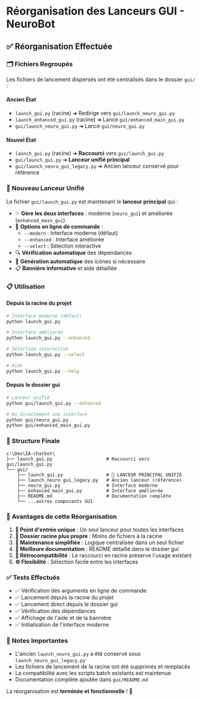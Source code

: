 # Réorganisation des Lanceurs GUI - NeuroBot

## ✅ Réorganisation Effectuée

### 🗂️ Fichiers Regroupés

Les fichiers de lancement dispersés ont été centralisés dans le dossier `gui/` :

#### Ancien État
- `launch_gui.py` (racine) ➜ Redirige vers `gui/launch_neuro_gui.py`
- `launch_enhanced_gui.py` (racine) ➜ Lance `gui/enhanced_main_gui.py`
- `gui/launch_neuro_gui.py` ➜ Lance `gui/neuro_gui.py`

#### Nouvel État
- `launch_gui.py` (racine) ➜ **Raccourci** vers `gui/launch_gui.py`
- `gui/launch_gui.py` ➜ **Lanceur unifié principal**
- `gui/launch_neuro_gui_legacy.py` ➜ Ancien lanceur conservé pour référence

### 🚀 Nouveau Lanceur Unifié

Le fichier `gui/launch_gui.py` est maintenant le **lanceur principal** qui :

- ✨ **Gère les deux interfaces** : moderne (`neuro_gui`) et améliorée (`enhanced_main_gui`)
- 🎯 **Options en ligne de commande** :
  - `--modern` : Interface moderne (défaut)
  - `--enhanced` : Interface améliorée 
  - `--select` : Sélection interactive
- 🔍 **Vérification automatique** des dépendances
- 🎨 **Génération automatique** des icônes si nécessaire
- 📋 **Bannière informative** et aide détaillée

### 📋 Utilisation

#### Depuis la racine du projet
```bash
# Interface moderne (défaut)
python launch_gui.py

# Interface améliorée
python launch_gui.py --enhanced

# Sélection interactive
python launch_gui.py --select

# Aide
python launch_gui.py --help
```

#### Depuis le dossier gui
```bash
# Lanceur unifié
python gui/launch_gui.py --enhanced

# Ou directement une interface
python gui/neuro_gui.py
python gui/enhanced_main_gui.py
```

### 📁 Structure Finale

```
c:\Dev\IA-chatbot\
├── launch_gui.py                    # Raccourci vers gui/launch_gui.py
└── gui/
    ├── launch_gui.py                # 🎯 LANCEUR PRINCIPAL UNIFIÉ
    ├── launch_neuro_gui_legacy.py   # Ancien lanceur (référence)
    ├── neuro_gui.py                 # Interface moderne
    ├── enhanced_main_gui.py         # Interface améliorée
    ├── README.md                    # Documentation complète
    └── ...autres composants GUI
```

### 🎉 Avantages de cette Réorganisation

1. **🎯 Point d'entrée unique** : Un seul lanceur pour toutes les interfaces
2. **🧹 Dossier racine plus propre** : Moins de fichiers à la racine
3. **🔧 Maintenance simplifiée** : Logique centralisée dans un seul fichier
4. **📖 Meilleure documentation** : README détaillé dans le dossier gui
5. **🔄 Rétrocompatibilité** : Le raccourci en racine préserve l'usage existant
6. **⚙️ Flexibilité** : Sélection facile entre les interfaces

### ✅ Tests Effectués

- ✅ Vérification des arguments en ligne de commande
- ✅ Lancement depuis la racine du projet
- ✅ Lancement direct depuis le dossier gui
- ✅ Vérification des dépendances
- ✅ Affichage de l'aide et de la bannière
- ✅ Initialisation de l'interface moderne

### 📝 Notes Importantes

- L'ancien `launch_neuro_gui.py` a été conservé sous `launch_neuro_gui_legacy.py`
- Les fichiers de lancement de la racine ont été supprimés et remplacés
- La compatibilité avec les scripts batch existants est maintenue
- Documentation complète ajoutée dans `gui/README.md`

La réorganisation est **terminée et fonctionnelle** ! 🎉